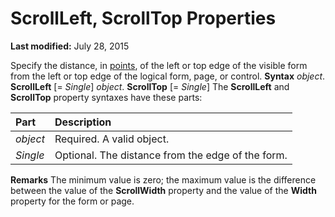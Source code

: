 
# ScrollLeft, ScrollTop Properties

 **Last modified:** July 28, 2015


Specify the distance, in  [points](b8bdf64f-5920-1ae9-16d0-b26d09524a30.md), of the left or top edge of the visible form from the left or top edge of the logical form, page, or control.
 **Syntax**
 _object_. **ScrollLeft** [= _Single_]
 _object_. **ScrollTop** [= _Single_]
The  **ScrollLeft** and **ScrollTop** property syntaxes have these parts:


|**Part**|**Description**|
|:-----|:-----|
| _object_|Required. A valid object.|
| _Single_|Optional. The distance from the edge of the form.|
 **Remarks**
The minimum value is zero; the maximum value is the difference between the value of the  **ScrollWidth** property and the value of the **Width** property for the form or page.
